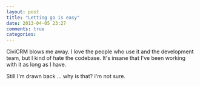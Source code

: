 ```yaml
---
layout: post
title: "Letting go is easy"
date: 2013-04-05 23:27
comments: true
categories: 
---
```


CiviCRM blows me away. I love the people who use it and the development team, but I kind of hate the codebase. It's insane that I've been working with it as long as I have.

Still I'm drawn back ... why is that? I'm not sure.

